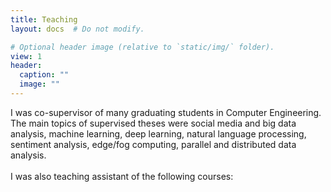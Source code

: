 ```yaml
---
title: Teaching
layout: docs  # Do not modify.

# Optional header image (relative to `static/img/` folder).
view: 1
header:
  caption: ""
  image: ""
---
```


I was co-supervisor of many graduating students in Computer Engineering. The main topics of supervised theses
were social media and big data analysis, machine learning, deep learning, natural language
processing, sentiment analysis, edge/fog computing, parallel and distributed data analysis.
<br><br>
I was also teaching assistant of the following courses:
